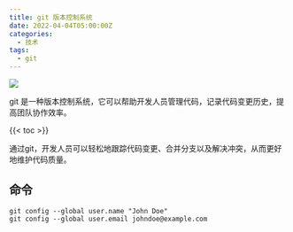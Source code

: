 ```yaml
---
title: git 版本控制系统
date: 2022-04-04T05:00:00Z
categories:
  - 技术
tags:
  - git
---
```


<img src="https://i.imgur.com/01VtCug.jpg" />

git 是一种版本控制系统，它可以帮助开发人员管理代码，记录代码变更历史，提高团队协作效率。

<!--more-->

{{< toc >}}

通过git，开发人员可以轻松地跟踪代码变更、合并分支以及解决冲突，从而更好地维护代码质量。

## 命令[​](https://docs.littleriver.cc/v1/references/git#%E5%91%BD%E4%BB%A4)


```
git config --global user.name "John Doe"
git config --global user.email johndoe@example.com
```